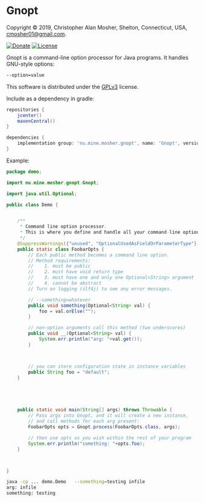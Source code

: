 # Gnopt

Copyright © 2019, Christopher Alan Mosher, Shelton, Connecticut, USA, <cmosher01@gmail.com>.

[![Donate](https://img.shields.io/badge/Donate-PayPal-green.svg)](https://www.paypal.com/cgi-bin/webscr?cmd=_s-xclick&hosted_button_id=CVSSQ2BWDCKQ2)
[![License](https://img.shields.io/github/license/cmosher01/gnopt.svg)](https://www.gnu.org/licenses/gpl.html)


Gnopt is a command-line option processor for Java programs. It handles GNU-style options:

```sh
--option=value
```

This software is distributed under the
[GPLv3](http://www.gnu.org/licenses/gpl-3.0-standalone.html)
license.

Include as a dependency in gradle:

```groovy
repositories {
    jcenter()
    mavenCentral()
}

dependencies {
    implementation group: 'nu.mine.mosher.gnopt', name: 'Gnopt', version: 'latest.release'
}
```

Example:

```java
package demo;

import nu.mine.mosher.gnopt.Gnopt;

import java.util.Optional;

public class Demo {


    /**
     * Command line option processor.
     * This is where you define and handle all your command-line options.
     */
    @SuppressWarnings({"unused", "OptionalUsedAsFieldOrParameterType"})
    public static class FoobarOpts {
        // Each public method becomes a command line option.
        // Method requirements:
        //    1. must be public
        //    2. must have void return type
        //    3. must have one and only one Optional<String> argument
        //    4. cannot be abstract
        // Turn on logging (slf4j) to see any error messages.

        // --something=whatever
        public void something(Optional<String> val) {
            foo = val.orElse("");
        }

        // non-option arguments call this method (two underscores)
        public void __(Optional<String> val) {
            System.err.println("arg: "+val.get());
        }



        // you can store configuration state in instance variables
        public String foo = "default";
    }





    public static void main(String[] args) throws Throwable {
        // Pass args into Gnopt, and it will create a new instance,
        // and call methods for each arg present:
        FoobarOpts opts = Gnopt.process(FoobarOpts.class, args);

        // then use opts as you wish within the rest of your program
        System.err.println("something: "+opts.foo);
    }



}
```

```sh
java -cp ... demo.Demo   --something=testing infile
arg: infile
something: testing
```
